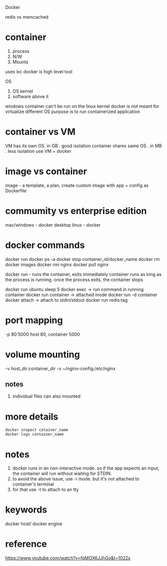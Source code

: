 Docker

redis vs memcached

# container

1. process
2. N/W
3. Mounts

uses lxc
docker is high level tool

OS
1. OS kernel
2. software above it

windows container can't be run on the linux kernel
docker is not meant for virtualize different OS
purpose is to run containerized application

# container vs VM
VM has its own OS. in GB . good isolation
container shares same OS . in MB . less isolation
use VM + docker

# image vs container
image - a template, a plan, create custom image with app + config as Dockerfile

# commumity vs enterprise edition
mac/windows - docker desktop
linux - docker

# docker commands
docker run
docker ps -a
docker stop container_id/docker_name
docker rm
docker images
docker rmi nginx
docker pull nginx

docker run - runs the container, exits immediately
container runs as long as the process is running. once the process exits, the container stops

docker run ubuntu sleep 5
docker exec -> run command in running container
docker run container -> attached mode
docker run -d container
docker attach -> attach to stdin/stdout
docker run redis:tag

# port mapping
-p 80:5000
host 80, container 5000
# volume mounting
-v host_dir:container_dir
-v ~/nginx-config:/etc/nginx
## notes
1. individual files can also mounted

# more details
`docker inspect cotainer_name`\
`docker logs container_name`

# notes

1. docker runs in an non-interactive mode. so if the app expects an input, the container will run without waiting for STDIN.
2. to avoid the above issue, use -i mode. but it's not attached to container's terminal
3. for that use -t to attach to an tty

# keywords
docker host/ docker engine

# reference
https://www.youtube.com/watch?v=fqMOX6JJhGo&t=1022s
